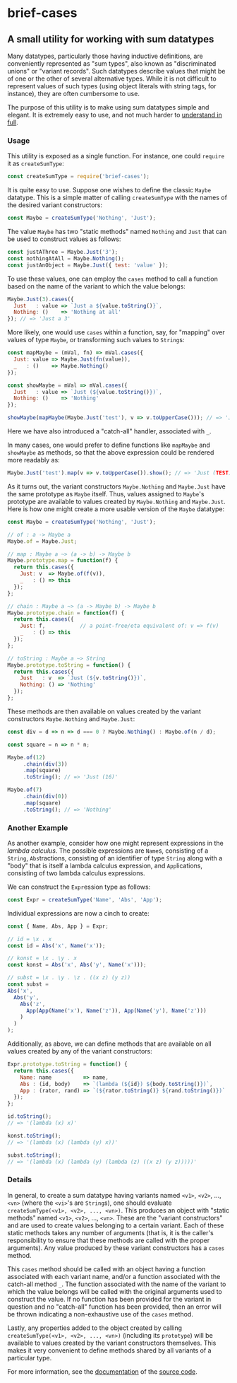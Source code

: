 # brief-cases
## A small utility for working with sum datatypes

Many datatypes, particularly those having inductive definitions, are conveniently represented as "sum types", also known as "discriminated unions" or "variant records".
Such datatypes describe values that might be of one or the other of several alternative types.
While it is not difficult to represent values of such types (using object literals with string tags, for instance), they are often cumbersome to use.

The purpose of this utility is to make using sum datatypes simple and elegant.
It is extremely easy to use, and not much harder to [understand in full](DOC.md).

### Usage
This utility is exposed as a single function.
For instance, one could `require` it as `createSumType`:

```javascript
const createSumType = require('brief-cases');
```

It is quite easy to use.
Suppose one wishes to define the classic `Maybe` datatype.
This is a simple matter of calling `createSumType` with the names of the desired variant constructors:

```javascript
const Maybe = createSumType('Nothing', 'Just');
```

The value `Maybe` has two "static methods" named `Nothing` and `Just` that can be used to construct values as follows:

```javascript
const justAThree = Maybe.Just('3');
const nothingAtAll = Maybe.Nothing();
const justAnObject = Maybe.Just({ test: 'value' });
```

To use these values, one can employ the `cases` method to call a function based on the name of the variant to which the value belongs:

```javascript
Maybe.Just(3).cases({
  Just   : value => `Just a ${value.toString()}`,
  Nothing: ()    => 'Nothing at all'
}); // => 'Just a 3'
```

More likely, one would use `cases` within a function, say, for "mapping" over values of type `Maybe`, or transforming such values to `String`s:

```javascript
const mapMaybe = (mVal, fn) => mVal.cases({
  Just: value => Maybe.Just(fn(value)),
  _   : ()    => Maybe.Nothing()
});

const showMaybe = mVal => mVal.cases({
  Just   : value => `Just (${value.toString()})`,
  Nothing: ()    => 'Nothing'
});

showMaybe(mapMaybe(Maybe.Just('test'), v => v.toUpperCase())); // => 'Just (TEST)'
```

Here we have also introduced a "catch-all" handler, associated with `_`.

In many cases, one would prefer to define functions like `mapMaybe` and `showMaybe` as methods, so that the above expression could be rendered more readably as:

```javascript
Maybe.Just('test').map(v => v.toUpperCase()).show(); // => 'Just (TEST)'
```

As it turns out, the variant constructors `Maybe.Nothing` and `Maybe.Just` have the same prototype as `Maybe` itself.
Thus, values assigned to `Maybe`'s prototype are available to values created by `Maybe.Nothing` and `Maybe.Just`.
Here is how one might create a more usable version of the `Maybe` datatype:

```javascript
const Maybe = createSumType('Nothing', 'Just');

// of : a -> Maybe a
Maybe.of = Maybe.Just;

// map : Maybe a ~> (a -> b) -> Maybe b
Maybe.prototype.map = function(f) {
  return this.cases({
    Just: v  => Maybe.of(f(v)),
    _   : () => this
  });
};

// chain : Maybe a ~> (a -> Maybe b) -> Maybe b
Maybe.prototype.chain = function(f) {
  return this.cases({
    Just: f,           // a point-free/eta equivalent of: v => f(v)
    _   : () => this
  });
};

// toString : Maybe a ~> String
Maybe.prototype.toString = function() {
  return this.cases({
    Just   : v  => `Just (${v.toString()})`,
    Nothing: () => 'Nothing'
  });
};
```

These methods are then available on values created by the variant constructors `Maybe.Nothing` and `Maybe.Just`:

```javascript
const div = d => n => d === 0 ? Maybe.Nothing() : Maybe.of(n / d);

const square = n => n * n;

Maybe.of(12)
     .chain(div(3))
     .map(square)
     .toString(); // => 'Just (16)'

Maybe.of(7)
     .chain(div(0))
     .map(square)
     .toString(); // => 'Nothing'
```

### Another Example
As another example, consider how one might represent expressions in the *lambda calculus*.
The possible expressions are `Name`s, consisting of a `String`, `Abs`tractions, consisting of an identifier of type `String` along with a "body" that is itself a lambda calculus expression, and `App`lications, consisting of two lambda calculus expressions.

We can construct the `Expr`ession type as follows:

```javascript
const Expr = createSumType('Name', 'Abs', 'App');
```

Individual expressions are now a cinch to create:

```javascript
const { Name, Abs, App } = Expr;

// id = \x . x
const id = Abs('x', Name('x'));

// konst = \x . \y . x
const konst = Abs('x', Abs('y', Name('x')));

// subst = \x . \y . \z . ((x z) (y z))
const subst =
Abs('x',
  Abs('y',
    Abs('z',
      App(App(Name('x'), Name('z')), App(Name('y'), Name('z')))
    )
  )
);
```

Additionally, as above, we can define methods that are available on all values created by any of the variant constructors:

```javascript
Expr.prototype.toString = function() {
  return this.cases({
    Name: name          => name,
    Abs : (id, body)    => `(lambda (${id}) ${body.toString()})`,
    App : (rator, rand) => `(${rator.toString()} ${rand.toString()})`
  });
};

id.toString();
// => '(lambda (x) x)'

konst.toString();
// => '(lambda (x) (lambda (y) x))'

subst.toString();
// => '(lambda (x) (lambda (y) (lambda (z) ((x z) (y z)))))'
```

### Details
In general, to create a sum datatype having variants named `<v1>`, `<v2>`, ..., `<vn>` (where the `<vi>`'s are `String`s), one should evaluate `createSumType(<v1>, <v2>, ..., <vn>)`.
This produces an object with "static methods" named `<v1>`, `<v2>`, ..., `<vn>`.
These are the "variant constructors" and are used to create values belonging to a certain variant.
Each of these static methods takes any number of arguments (that is, it is the caller's responsibility to ensure that these methods are called with the proper arguments).
Any value produced by these variant constructors has a `cases` method.

This `cases` method should be called with an object having a function associated with each variant name, and/or a function associated with the catch-all method `_`.
The function associated with the name of the variant to which the value belongs will be called with the original arguments used to construct the value.
If no function has been provided for the variant in question and no "catch-all" function has been provided, then an error will be thrown indicating a non-exhaustive use of the `cases` method.

Lastly, any properties added to the object created by calling `createSumType(<v1>, <v2>, ..., <vn>)` (including its `prototype`) will be available to values created by the variant constructors themselves.
This makes it very convenient to define methods shared by all variants of a particular type.

For more information, see the [documentation](DOC.md) of the [source code](lib/index.js).
